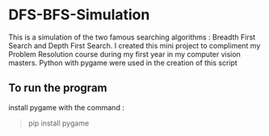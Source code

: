 # DFS-BFS-Simulation
This is a simulation of the two famous searching algorithms : Breadth First Search and Depth First Search. I created this mini project to compliment my Problem Resolution course during my first year in my computer vision masters. 
Python with pygame were used in the creation of this script

## To run the program 
install pygame with the command : 
> pip install pygame

